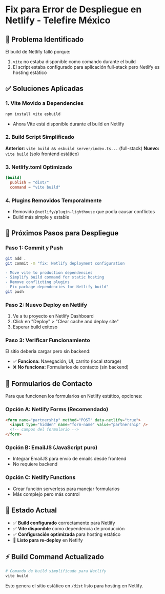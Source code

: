 # Fix para Error de Despliegue en Netlify - Telefire México

## 🔧 Problema Identificado
El build de Netlify falló porque:
1. `vite` no estaba disponible como comando durante el build
2. El script estaba configurado para aplicación full-stack pero Netlify es hosting estático

## ✅ Soluciones Aplicadas

### 1. Vite Movido a Dependencies
```bash
npm install vite esbuild
```
- Ahora Vite está disponible durante el build en Netlify

### 2. Build Script Simplificado
**Anterior:** `vite build && esbuild server/index.ts...` (full-stack)
**Nuevo:** `vite build` (solo frontend estático)

### 3. Netlify.toml Optimizado
```toml
[build]
  publish = "dist/"
  command = "vite build"
```

### 4. Plugins Removidos Temporalmente
- Removido `@netlify/plugin-lighthouse` que podía causar conflictos
- Build más simple y estable

## 🚀 Próximos Pasos para Despliegue

### Paso 1: Commit y Push
```bash
git add .
git commit -m "fix: Netlify deployment configuration

- Move vite to production dependencies
- Simplify build command for static hosting
- Remove conflicting plugins
- Fix package dependencies for Netlify build"
git push
```

### Paso 2: Nuevo Deploy en Netlify
1. Ve a tu proyecto en Netlify Dashboard
2. Click en "Deploy" > "Clear cache and deploy site"
3. Esperar build exitoso

### Paso 3: Verificar Funcionamiento
El sitio debería cargar pero sin backend:
- ✅ **Funciona:** Navegación, UI, carrito (local storage)
- ❌ **No funciona:** Formularios de contacto (sin backend)

## 📧 Formularios de Contacto

Para que funcionen los formularios en Netlify estático, opciones:

### Opción A: Netlify Forms (Recomendado)
```html
<form name="partnership" method="POST" data-netlify="true">
  <input type="hidden" name="form-name" value="partnership" />
  <!-- campos del formulario -->
</form>
```

### Opción B: EmailJS (JavaScript puro)
- Integrar EmailJS para envío de emails desde frontend
- No requiere backend

### Opción C: Netlify Functions
- Crear función serverless para manejar formularios
- Más complejo pero más control

## 🎯 Estado Actual
- ✅ **Build configurado** correctamente para Netlify
- ✅ **Vite disponible** como dependencia de producción
- ✅ **Configuración optimizada** para hosting estático
- 🔄 **Listo para re-deploy** en Netlify

## ⚡ Build Command Actualizado
```bash
# Comando de build simplificado para Netlify
vite build
```

Esto genera el sitio estático en `/dist` listo para hosting en Netlify.